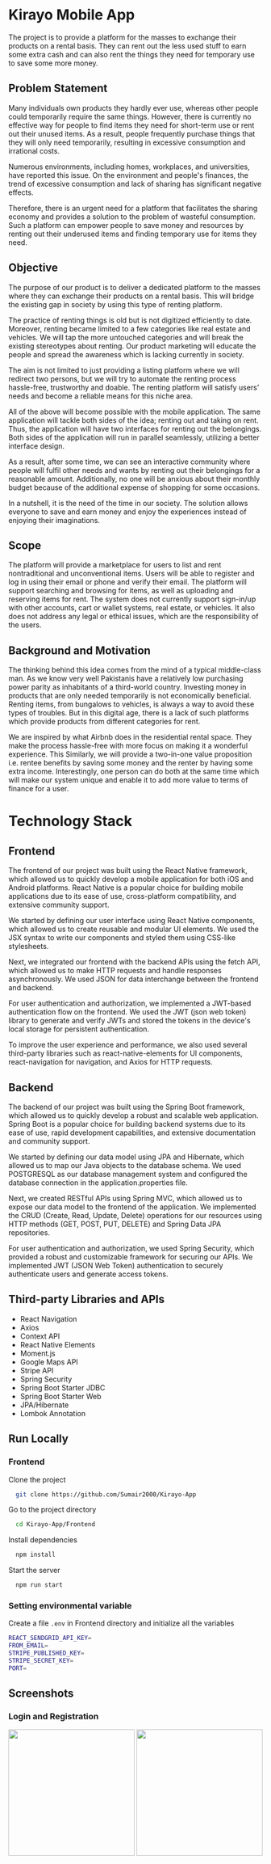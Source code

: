 
# Kirayo Mobile App
The project is to provide a platform for the masses to exchange their products on a rental
basis. They can rent out the less used stuff to earn some extra cash and can also rent the
things they need for temporary use to save some more money.

## Problem Statement
Many individuals own products they hardly ever use, whereas other people could
temporarily require the same things. However, there is currently no effective way for
people to find items they need for short-term use or rent out their unused items. As a
result, people frequently purchase things that they will only need temporarily, resulting
in excessive consumption and irrational costs.

Numerous environments, including homes, workplaces, and universities, have reported
this issue. On the environment and people's finances, the trend of excessive consumption
and lack of sharing has significant negative effects.

Therefore, there is an urgent need for a platform that facilitates the sharing economy and
provides a solution to the problem of wasteful consumption. Such a platform can
empower people to save money and resources by renting out their underused items and
finding temporary use for items they need.

## Objective
The purpose of our product is to deliver a dedicated platform to the masses where they
can exchange their products on a rental basis. This will bridge the existing gap in society
by using this type of renting platform.

The practice of renting things is old but is not digitized efficiently to date. Moreover,
renting became limited to a few categories like real estate and vehicles. We will tap the
more untouched categories and will break the existing stereotypes about renting. Our
product marketing will educate the people and spread the awareness which is lacking
currently in society.

The aim is not limited to just providing a listing platform where we will redirect two
persons, but we will try to automate the renting process hassle-free, trustworthy and
doable. The renting platform will satisfy users’ needs and become a reliable means for
this niche area.

All of the above will become possible with the mobile application. The same application
will tackle both sides of the idea; renting out and taking on rent. Thus, the application will have two interfaces for renting out the belongings. Both sides of the application will
run in parallel seamlessly, utilizing a better interface design.

As a result, after some time, we can see an interactive community where people will
fulfil other needs and wants by renting out their belongings for a reasonable amount.
Additionally, no one will be anxious about their monthly budget because of the
additional expense of shopping for some occasions.

In a nutshell, it is the need of the time in our society. The solution allows everyone to
save and earn money and enjoy the experiences instead of enjoying their imaginations.

## Scope
The platform will provide a marketplace for users to list and rent nontraditional and
unconventional items. Users will be able to register and log in using their email or phone
and verify their email. The platform will support searching and browsing for items, as
well as uploading and reserving items for rent. The system does not currently support
sign-in/up with other accounts, cart or wallet systems, real estate, or vehicles. It also
does not address any legal or ethical issues, which are the responsibility of the users.

## Background and Motivation

The thinking behind this idea comes from the mind of a typical middle-class man. As we
know very well Pakistanis have a relatively low purchasing power parity as inhabitants
of a third-world country. Investing money in products that are only needed temporarily
is not economically beneficial. Renting items, from bungalows to vehicles, is always a
way to avoid these types of troubles. But in this digital age, there is a lack of such
platforms which provide products from different categories for rent.

We are inspired by what Airbnb does in the residential rental space. They make the
process hassle-free with more focus on making it a wonderful experience. This
Similarly, we will provide a two-in-one value proposition i.e. rentee benefits by saving
some money and the renter by having some extra income. Interestingly, one person can
do both at the same time which will make our system unique and enable it to add more
value to terms of finance for a user.

# Technology Stack

## Frontend
The frontend of our project was built using the React Native framework, which allowed
us to quickly develop a mobile application for both iOS and Android platforms. React
Native is a popular choice for building mobile applications due to its ease of use,
cross-platform compatibility, and extensive community support.

We started by defining our user interface using React Native components, which allowed
us to create reusable and modular UI elements. We used the JSX syntax to write our
components and styled them using CSS-like stylesheets.

Next, we integrated our frontend with the backend APIs using the fetch API, which
allowed us to make HTTP requests and handle responses asynchronously. We used
JSON for data interchange between the frontend and backend.

For user authentication and authorization, we implemented a JWT-based authentication
flow on the frontend. We used the JWT (json web token) library to generate and verify
JWTs and stored the tokens in the device's local storage for persistent authentication.

To improve the user experience and performance, we also used several third-party
libraries such as react-native-elements for UI components, react-navigation for
navigation, and Axios for HTTP requests.   

## Backend

The backend of our project was built using the Spring Boot framework, which allowed
us to quickly develop a robust and scalable web application. Spring Boot is a popular
choice for building backend systems due to its ease of use, rapid development
capabilities, and extensive documentation and community support.

We started by defining our data model using JPA and Hibernate, which allowed us to
map our Java objects to the database schema. We used POSTGRESQL as our database
management system and configured the database connection in the
application.properties file.

Next, we created RESTful APIs using Spring MVC, which allowed us to expose our
data model to the frontend of the application. We implemented the CRUD (Create, Read,
Update, Delete) operations for our resources using HTTP methods (GET, POST, PUT,
DELETE) and Spring Data JPA repositories.

For user authentication and authorization, we used Spring Security, which provided a
robust and customizable framework for securing our APIs. We implemented JWT
(JSON Web Token) authentication to securely authenticate users and generate access
tokens.

## Third-party Libraries and APIs
- React Navigation
- Axios
- Context API
- React Native Elements
- Moment.js
- Google Maps API
- Stripe API
- Spring Security
- Spring Boot Starter JDBC
- Spring Boot Starter Web
- JPA/Hibernate
- Lombok Annotation


## Run Locally

### Frontend

Clone the project

```bash
  git clone https://github.com/Sumair2000/Kirayo-App
```

Go to the project directory

```bash
  cd Kirayo-App/Frontend
```

Install dependencies

```bash
  npm install
```

Start the server

```bash
  npm run start
```

### Setting environmental variable

Create a file `.env` in Frontend directory and initialize all the variables


```bash
REACT_SENDGRID_API_KEY=
FROM_EMAIL=
STRIPE_PUBLISHED_KEY=
STRIPE_SECRET_KEY=
PORT=
```






## Screenshots

### Login and Registration

<img src="https://github.com/Sumair2000/Kirayo-App/blob/main/Frontend/snaps/Screenshot_1683057900.png" width="250"/>
<img src="https://github.com/Sumair2000/Kirayo-App/blob/main/Frontend/snaps/Screenshot_1683057908.png" width="250"/>





